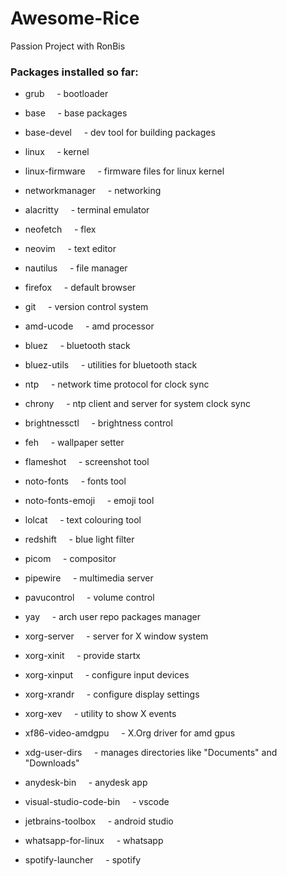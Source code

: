 # Awesome-Rice
Passion Project with RonBis

### Packages installed so far:

- grub&nbsp;&nbsp;&nbsp;&nbsp;&nbsp;- bootloader
- base&nbsp;&nbsp;&nbsp;&nbsp;&nbsp;- base packages
- base-devel&nbsp;&nbsp;&nbsp;&nbsp;&nbsp;- dev tool for building packages
- linux&nbsp;&nbsp;&nbsp;&nbsp;&nbsp;- kernel
- linux-firmware&nbsp;&nbsp;&nbsp;&nbsp;&nbsp;- firmware files for linux kernel
- networkmanager&nbsp;&nbsp;&nbsp;&nbsp;&nbsp;- networking
- alacritty&nbsp;&nbsp;&nbsp;&nbsp;&nbsp;- terminal emulator
- neofetch&nbsp;&nbsp;&nbsp;&nbsp;&nbsp;- flex
- neovim&nbsp;&nbsp;&nbsp;&nbsp;&nbsp;- text editor
- nautilus&nbsp;&nbsp;&nbsp;&nbsp;&nbsp;- file manager
- firefox&nbsp;&nbsp;&nbsp;&nbsp;&nbsp;- default browser
- git&nbsp;&nbsp;&nbsp;&nbsp;&nbsp;- version control system
- amd-ucode&nbsp;&nbsp;&nbsp;&nbsp;&nbsp;- amd processor
- bluez&nbsp;&nbsp;&nbsp;&nbsp;&nbsp;- bluetooth stack
- bluez-utils&nbsp;&nbsp;&nbsp;&nbsp;&nbsp;- utilities for bluetooth stack
- ntp&nbsp;&nbsp;&nbsp;&nbsp;&nbsp;- network time protocol for clock sync
- chrony&nbsp;&nbsp;&nbsp;&nbsp;&nbsp;- ntp client and server for system clock sync
- brightnessctl&nbsp;&nbsp;&nbsp;&nbsp;&nbsp;- brightness control
- feh&nbsp;&nbsp;&nbsp;&nbsp;&nbsp;- wallpaper setter
- flameshot&nbsp;&nbsp;&nbsp;&nbsp;&nbsp;- screenshot tool
- noto-fonts&nbsp;&nbsp;&nbsp;&nbsp;&nbsp;- fonts tool
- noto-fonts-emoji&nbsp;&nbsp;&nbsp;&nbsp;&nbsp;- emoji tool
- lolcat&nbsp;&nbsp;&nbsp;&nbsp;&nbsp;- text colouring tool
- redshift&nbsp;&nbsp;&nbsp;&nbsp;&nbsp;- blue light filter
- picom&nbsp;&nbsp;&nbsp;&nbsp;&nbsp;- compositor
- pipewire&nbsp;&nbsp;&nbsp;&nbsp;&nbsp;- multimedia server
- pavucontrol&nbsp;&nbsp;&nbsp;&nbsp;&nbsp;- volume control
- yay&nbsp;&nbsp;&nbsp;&nbsp;&nbsp;- arch user repo packages manager
- xorg-server&nbsp;&nbsp;&nbsp;&nbsp;&nbsp;- server for X window system
- xorg-xinit&nbsp;&nbsp;&nbsp;&nbsp;&nbsp;- provide startx
- xorg-xinput&nbsp;&nbsp;&nbsp;&nbsp;&nbsp;- configure input devices
- xorg-xrandr&nbsp;&nbsp;&nbsp;&nbsp;&nbsp;- configure display settings
- xorg-xev&nbsp;&nbsp;&nbsp;&nbsp;&nbsp;- utility to show X events
- xf86-video-amdgpu&nbsp;&nbsp;&nbsp;&nbsp;&nbsp;- X.Org driver for amd gpus
- xdg-user-dirs&nbsp;&nbsp;&nbsp;&nbsp;&nbsp;- manages directories like "Documents" and "Downloads"

- anydesk-bin&nbsp;&nbsp;&nbsp;&nbsp;&nbsp;- anydesk app
- visual-studio-code-bin&nbsp;&nbsp;&nbsp;&nbsp;&nbsp;- vscode
- jetbrains-toolbox&nbsp;&nbsp;&nbsp;&nbsp;&nbsp;- android studio
- whatsapp-for-linux&nbsp;&nbsp;&nbsp;&nbsp;&nbsp;- whatsapp
- spotify-launcher&nbsp;&nbsp;&nbsp;&nbsp;&nbsp;- spotify







